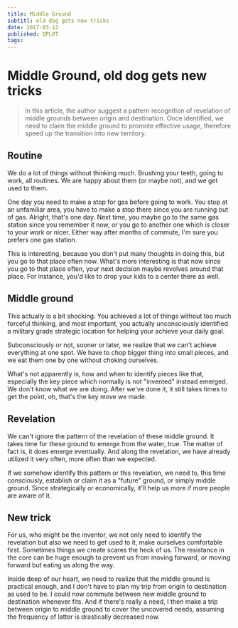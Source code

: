 ```yaml
---
title: Middle Ground
subtitl: old dog gets new tricks
date: 2017-03-12
published: QPLOT
tags:  
---
```


# Middle Ground, old dog gets new tricks

> In this article, the author suggest a pattern recognition of revelation of middle grounds between origin and destination. Once identified, we need to claim the middle ground to promote effective usage, therefore speed up the transition into new territory.

## Routine

We do a lot of things without thinking much. Brushing your teeth, going to work, all routines. We are happy about them (or maybe not), and we get used to them. 

One day you need to make a stop for gas before going to work. You stop at an unfamiliar area, you have to make a stop there since you are running out of gas. Alright, that's one day. Next time, you maybe go to the same gas station since you remember it now, or you go to another one which is closer to your work or nicer. Either way after months of commute, I'm sure you prefers one gas station.

This is interesting, because you don't put many thoughts in doing this, but you go to that place often now. What's more interesting is that now since you go to that place often, your next decision maybe revolves around that place. For instance, you'd like to drop your kids to a center there as well. 

## Middle ground

This actually is a bit shocking. You achieved a lot of things without too much forceful thinking, and most important, you actually unconsciously identified a military grade strategic location for helping your achieve your daily goal. 

Subconsciously or not, sooner or later, we realize that we can't achieve everything at one spot. We have to chop bigger thing into small pieces, and we eat them one by one without choking ourselves. 

What's not apparently is, how and when to identify pieces like that, especially the key piece which normally is not "invented" instead emerged. We don't know what we are doing. After we've done it, it still takes times to get the point, oh, that's the key move we made. 

## Revelation 

We can't ignore the pattern of the revelation of these middle ground. It takes time for these ground to emerge from the water, true. The matter of fact is, it does emerge eventually. And along the revelation, we have already utilized it very often, more often than we expected.

If we somehow identify this pattern or this revelation, we need to, this time consciously, establish or claim it as a "future" ground, or simply middle ground. Since strategically or economically, it'll help us more if more people are aware of it.

## New trick

For us, who might be the inventor, we not only need to identify the revelation but also we need to get used to it, make ourselves comfortable first. Sometimes things we create scares the heck of us. The resistance in the core can be huge enough to prevent us from moving forward, or moving forward but eating us along the way.

Inside deep of our heart, we need to realize that the middle ground is practical enough, and I don't have to plan my trip from origin to destination as used to be. I could now commute between new middle ground to destination whenever fits. And if there's really a need, I then make a trip between origin to middle ground to cover the uncovered needs, assuming the frequency of latter is drastically decreased now. 


